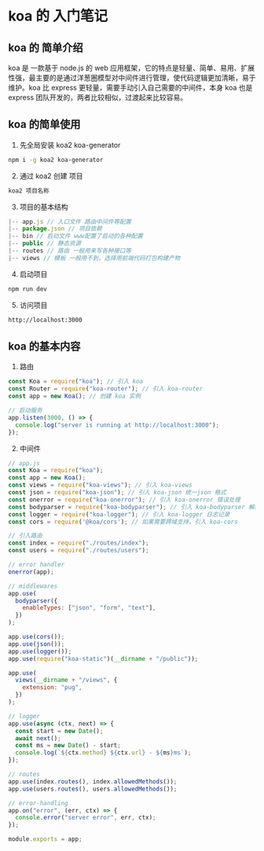 # koa 的 入门笔记

## koa 的 简单介绍

koa 是 一款基于 node.js 的 web 应用框架，它的特点是轻量、简单、易用、扩展性强，最主要的是通过洋葱圈模型对中间件进行管理，使代码逻辑更加清晰，易于维护。koa 比 express 更轻量，需要手动引入自己需要的中间件，本身 koa 也是 express 团队开发的，两者比较相似，过渡起来比较容易。

## koa 的简单使用

1. 先全局安装 koa2 koa-generator

```sh
npm i -g koa2 koa-generator
```

2. 通过 koa2 创建 项目

```sh
koa2 项目名称
```

3. 项目的基本结构

```js
|-- app.js // 入口文件 路由中间件等配置
|-- package.json // 项目依赖
|-- bin // 启动文件 www配置了启动的各种配置
|-- public // 静态资源
|-- routes // 路由 一般用来写各种接口等
|-- views // 模板 一般用不到，选择用前端代码打包构建产物
```

4. 启动项目

```sh
npm run dev
```

5. 访问项目

```sh
http://localhost:3000
```

## koa 的基本内容

1. 路由

```js
const Koa = require("koa"); // 引入 koa
const Router = require("koa-router"); // 引入 koa-router
const app = new Koa(); // 创建 koa 实例

// 启动服务
app.listen(3000, () => {
  console.log("server is running at http://localhost:3000");
});
```

2. 中间件

```js
// app.js
const Koa = require("koa");
const app = new Koa();
const views = require("koa-views"); // 引入 koa-views
const json = require("koa-json"); // 引入 koa-json 统一json 格式
const onerror = require("koa-onerror"); // 引入 koa-onerror 错误处理
const bodyparser = require("koa-bodyparser"); // 引入 koa-bodyparser 解析请求体，比如post请求的数据
const logger = require("koa-logger"); // 引入 koa-logger 日志记录
const cors = require('@koa/cors'); // 如果需要跨域支持，引入 koa-cors

// 引入路由
const index = require("./routes/index");
const users = require("./routes/users");

// error handler
onerror(app);

// middlewares
app.use(
  bodyparser({
    enableTypes: ["json", "form", "text"],
  })
);

app.use(cors());
app.use(json());
app.use(logger());
app.use(require("koa-static")(__dirname + "/public"));

app.use(
  views(__dirname + "/views", {
    extension: "pug",
  })
);

// logger
app.use(async (ctx, next) => {
  const start = new Date();
  await next();
  const ms = new Date() - start;
  console.log(`${ctx.method} ${ctx.url} - ${ms}ms`);
});

// routes
app.use(index.routes(), index.allowedMethods());
app.use(users.routes(), users.allowedMethods());

// error-handling
app.on("error", (err, ctx) => {
  console.error("server error", err, ctx);
});

module.exports = app;
```
